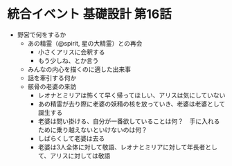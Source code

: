 # 統合イベント 基礎設計 第16話
- 野営で何をするか
  - あの精霊（@spirit, 星の大精霊）との再会
    - 小さくアリスに会釈する
    - もう少しね、とか言う
  - みんなの内心を描くのに適した出来事
  - 話を牽引する何か
  - 骸骨の老婆の来訪
    - レオナとミリアは怖くて早く帰ってほしい、アリスは気にしていない
    - あの精霊が去り際に老婆の妖精の核を放っていき、老婆は老婆として誕生する
    - 老婆は問い掛ける、自分が一番欲していることは何？　手に入れるために乗り越えないといけないのは何？
    - しばらくして老婆は去る
    - 老婆は3人全体に対して敬語、レオナとミリアに対して年長者として、アリスに対しては敬語
